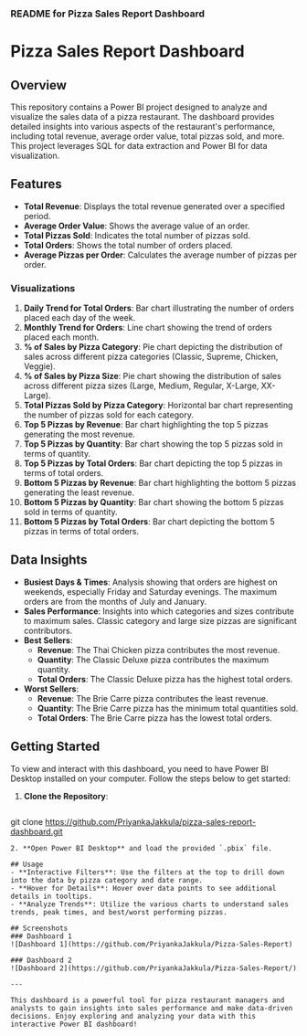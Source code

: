 ### README for Pizza Sales Report Dashboard

# Pizza Sales Report Dashboard

## Overview
This repository contains a Power BI project designed to analyze and visualize the sales data of a pizza restaurant. The dashboard provides detailed insights into various aspects of the restaurant's performance, including total revenue, average order value, total pizzas sold, and more. This project leverages SQL for data extraction and Power BI for data visualization.

## Features
- **Total Revenue**: Displays the total revenue generated over a specified period.
- **Average Order Value**: Shows the average value of an order.
- **Total Pizzas Sold**: Indicates the total number of pizzas sold.
- **Total Orders**: Shows the total number of orders placed.
- **Average Pizzas per Order**: Calculates the average number of pizzas per order.

### Visualizations
1. **Daily Trend for Total Orders**: Bar chart illustrating the number of orders placed each day of the week.
2. **Monthly Trend for Orders**: Line chart showing the trend of orders placed each month.
3. **% of Sales by Pizza Category**: Pie chart depicting the distribution of sales across different pizza categories (Classic, Supreme, Chicken, Veggie).
4. **% of Sales by Pizza Size**: Pie chart showing the distribution of sales across different pizza sizes (Large, Medium, Regular, X-Large, XX-Large).
5. **Total Pizzas Sold by Pizza Category**: Horizontal bar chart representing the number of pizzas sold for each category.
6. **Top 5 Pizzas by Revenue**: Bar chart highlighting the top 5 pizzas generating the most revenue.
7. **Top 5 Pizzas by Quantity**: Bar chart showing the top 5 pizzas sold in terms of quantity.
8. **Top 5 Pizzas by Total Orders**: Bar chart depicting the top 5 pizzas in terms of total orders.
9. **Bottom 5 Pizzas by Revenue**: Bar chart highlighting the bottom 5 pizzas generating the least revenue.
10. **Bottom 5 Pizzas by Quantity**: Bar chart showing the bottom 5 pizzas sold in terms of quantity.
11. **Bottom 5 Pizzas by Total Orders**: Bar chart depicting the bottom 5 pizzas in terms of total orders.

## Data Insights
- **Busiest Days & Times**: Analysis showing that orders are highest on weekends, especially Friday and Saturday evenings. The maximum orders are from the months of July and January.
- **Sales Performance**: Insights into which categories and sizes contribute to maximum sales. Classic category and large size pizzas are significant contributors.
- **Best Sellers**:
  - **Revenue**: The Thai Chicken pizza contributes the most revenue.
  - **Quantity**: The Classic Deluxe pizza contributes the maximum quantity.
  - **Total Orders**: The Classic Deluxe pizza has the highest total orders.
- **Worst Sellers**:
  - **Revenue**: The Brie Carre pizza contributes the least revenue.
  - **Quantity**: The Brie Carre pizza has the minimum total quantities sold.
  - **Total Orders**: The Brie Carre pizza has the lowest total orders.

## Getting Started
To view and interact with this dashboard, you need to have Power BI Desktop installed on your computer. Follow the steps below to get started:

1. **Clone the Repository**:
   ```sh
 git clone https://github.com/PriyankaJakkula/pizza-sales-report-dashboard.git
   ```
2. **Open Power BI Desktop** and load the provided `.pbix` file.

## Usage
- **Interactive Filters**: Use the filters at the top to drill down into the data by pizza category and date range.
- **Hover for Details**: Hover over data points to see additional details in tooltips.
- **Analyze Trends**: Utilize the various charts to understand sales trends, peak times, and best/worst performing pizzas.

## Screenshots
### Dashboard 1
![Dashboard 1](https://github.com/PriyankaJakkula/Pizza-Sales-Report)

### Dashboard 2
![Dashboard 2](https://github.com/PriyankaJakkula/Pizza-Sales-Report/)

---

This dashboard is a powerful tool for pizza restaurant managers and analysts to gain insights into sales performance and make data-driven decisions. Enjoy exploring and analyzing your data with this interactive Power BI dashboard!
